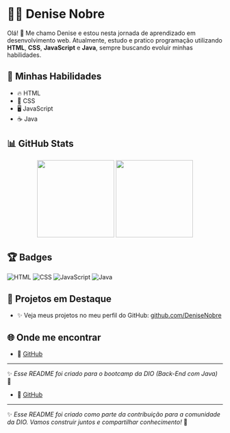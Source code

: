 # 👩‍💻 Denise Nobre

Olá! 👋 Me chamo Denise e estou nesta jornada de aprendizado em desenvolvimento web. Atualmente, estudo e pratico programação utilizando **HTML**, **CSS**, **JavaScript** e **Java**, sempre buscando evoluir minhas habilidades.

## 🚀 Minhas Habilidades
- 🔥 HTML
- 🎨 CSS
- 🖥️ JavaScript
- ☕ Java

## 📊 GitHub Stats
<div align="center">
  <img height="180em" src="https://github-readme-stats.vercel.app/api?username=DeniseNobre&show_icons=true&theme=tokyonight&count_private=true"/>
  <img height="180em" src="https://github-readme-stats.vercel.app/api/top-langs/?username=DeniseNobre&layout=compact&langs_count=7&theme=tokyonight"/>
</div>

## 🏆 Badges
![HTML](https://img.shields.io/badge/HTML-E34F26?style=for-the-badge&logo=html5&logoColor=white)
![CSS](https://img.shields.io/badge/CSS-1572B6?style=for-the-badge&logo=css3&logoColor=white)
![JavaScript](https://img.shields.io/badge/JavaScript-F7DF1E?style=for-the-badge&logo=javascript&logoColor=black)
![Java](https://img.shields.io/badge/Java-ED8B00?style=for-the-badge&logo=java&logoColor=white)

## 🚀 Projetos em Destaque
- ✨ Veja meus projetos no meu perfil do GitHub: [github.com/DeniseNobre](https://github.com/DeniseNobre)

## 🌐 Onde me encontrar
- 💼 [GitHub](https://github.com/DeniseNobre)

---

✨ *Esse README foi criado para o bootcamp da DIO (Back-End com Java)* 💙

- 💼 [GitHub](https://github.com/DeniseNobre)

---

✨ *Esse README foi criado como parte da contribuição para a comunidade da DIO. Vamos construir juntos e compartilhar conhecimento!* 💙
